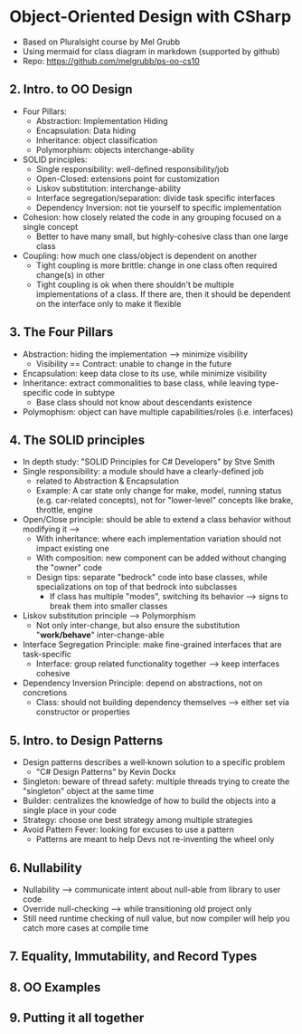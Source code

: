 # Object-Oriented Design with CSharp
  - Based on Pluralsight course by Mel Grubb
  - Using mermaid for class diagram in markdown (supported by github)
  - Repo: https://github.com/melgrubb/ps-oo-cs10

## 2. Intro. to OO Design
  - Four Pillars:
    + Abstraction: Implementation Hiding
    + Encapsulation: Data hiding
    + Inheritance: object classification
    + Polymorphism: objects interchange-ability
  - SOLID principles:
    + Single responsibility: well-defined responsibility/job
    + Open-Closed: extensions point for customization
    + Liskov substitution: interchange-ability
    + Interface segregation/separation: divide task specific interfaces
    + Dependency Inversion: not tie yourself to specific implementation
  - Cohesion: how closely related the code in any grouping focused on a single concept 
    + Better to have many small, but highly-cohesive class than one large class
  - Coupling: how much one class/object is dependent on another
    + Tight coupling is more brittle: change in one class often required change(s) in other
    + Tight coupling is ok when there shouldn't be multiple implementations of a class. If there are, then it should be dependent on the interface only to make it flexible

## 3. The Four Pillars
  - Abstraction: hiding the implementation --> minimize visibility
    + Visibility == Contract: unable to change in the future
  - Encapsulation: keep data close to its use, while minimize visibility
  - Inheritance: extract commonalities to base class, while leaving type-specific code in subtype
    + Base class should not know about descendants existence
  - Polymophism: object can have multiple capabilities/roles (i.e. interfaces)

## 4. The SOLID principles
  - In depth study: "SOLID Principles for C# Developers" by Stve Smith
  - Single responsibility: a module should have a clearly-defined job
    + related to Abstraction & Encapsulation
    + Example: A car state only change for make, model, running status (e.g. car-related concepts), not for "lower-level" concepts like brake, throttle, engine
  - Open/Close principle: should be able to extend a class behavior without modifying it --> 
    + With inheritance: where each implementation variation should not impact existing one
    + With composition: new component can be added without changing the "owner" code
    + Design tips: separate "bedrock" code into base classes, while specializations on top of that bedrock into subclasses
      - If class has multiple "modes", switching its behavior --> signs to break them into smaller classes
  - Liskov substitution principle --> Polymorphism
    + Not only inter-change, but also ensure the substitution "**work/behave**" inter-change-able
  - Interface Segregation Principle: make fine-grained interfaces that are task-specific
    + Interface: group related functionality together --> keep interfaces cohesive
  - Dependency Inversion Principle: depend on abstractions, not on concretions
    + Class: should not building dependency themselves --> either set via constructor or properties

## 5. Intro. to Design Patterns
  - Design patterns describes a well‑known solution to a specific problem
    + "C# Design Patterns" by Kevin Dockx
  - Singleton: beware of thread safety: multiple threads trying to create the "singleton"  object at the same time
  - Builder: centralizes the knowledge of how to build the objects into a single place in your code
  - Strategy: choose one best strategy among multiple strategies
  - Avoid Pattern Fever: looking for excuses to use a pattern
    + Patterns are meant to help Devs not re-inventing the wheel only

## 6. Nullability
  - Nullability --> communicate intent about null-able from library to user code 
  - Override null-checking --> while transitioning old project only
  - Still need runtime checking of null value, but now compiler will help you catch more cases at compile time

## 7. Equality, Immutability, and Record Types

## 8. OO Examples

## 9. Putting it all together